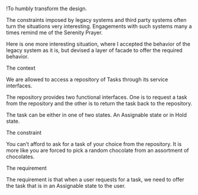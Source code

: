 !To humbly transform the design.


The constraints imposed by legacy systems and third party systems often turn the situations very interesting.  Engagements with such systems many a times remind me of the Serenity Prayer. 

Here is one more interesting situation, where I accepted the behavior of the legacy system as it is, but devised a layer of facade to offer the required behavior.


The context

We are allowed to access a repository of Tasks through its service interfaces.

The repository provides two functional interfaces. One is to request a task from the repository and the other is to return the task back to the repository.

The task can be either in one of two states. An Assignable state or in Hold state. 

The constraint

You can’t afford to ask for a task of your choice from the repository. It is more like you are forced to pick a random chocolate from an assortment of chocolates. 

The requirement

The requirement is that when a user requests for a task, we need to offer the task that is in an Assignable state to the user. 

